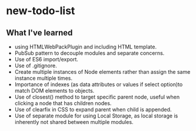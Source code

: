 # new-todo-list

## What I've learned
- using HTMLWebPackPlugin and including HTML template.
- PubSub pattern to decouple modules and separate concerns.
- Use of ES6 import/export.
- Use of .gitignore.
- Create multiple instances of Node elements rather than assign the same instance multiple times.
- Importance of indexes (as data attributes or values if select option)to match DOM elements to objects.
- Use of closest() method to target specific parent node, useful when clicking a node that has children nodes.
- Use of clearfix in CSS to expand parent when child is appended.
- Use of separate module for using Local Storage, as local storage is inherently not shared between multiple modules.